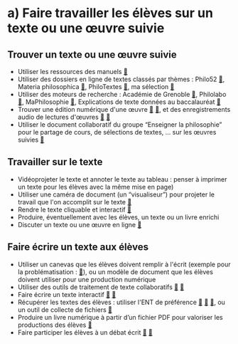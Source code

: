 # a) Faire travailler les élèves sur un texte ou une œuvre suivie

## Trouver un texte ou une œuvre suivie
* Utiliser les ressources des manuels [🔗](https://eyssette.github.io/ressources-generales-enseignement-philosophie/manuels)
* Utiliser des dossiers en ligne de textes classés par thèmes : Philo52 [🔗](https://philo52.com/articles.php?lng=fr&pg=2276), Materia philosophica [🔗](https://materiaphilosophica.blogspot.com/), PhiloTextes [🔗](http://philotextes.info/spip/spip.php?rubrique5), ma sélection [🔗](https://eyssette.github.io/dossiers/)
* Utiliser des moteurs de recherche : Académie de Grenoble [🔗](http://www.ac-grenoble.fr/PhiloSophie/old2/bases/search.php), Philolabo [🔗](https://philo-labo.fr/accueil/), MaPhilosophie [🔗](https://www.maphilosophie.fr/base_textes.php), Explications de texte données au baccalauréat [🔗](https://eyssette.github.io/sujets-philosophie-bac/explications.html)
* Trouver une édition numérique d'une œuvre [🔗](https://philo-labo.fr/pmwiki.php?n=Public.Ebooks?skin=minimal)  [🔗](http://classiques.uqac.ca/classiques/), et des enregistrements audio de lectures d'œuvres [🔗](https://lecture-audio.fr/co/Bibli.html) [🔗](http://www.litteratureaudio.com/livres-audio-gratuits-mp3/categorie/philosophie)
* Utiliser le document collaboratif du groupe “Enseigner la philosophie” pour le partage de cours, de sélections de textes, … sur les œuvres suivies [🔗](https://www.facebook.com/groups/enseignerlaphilosophie/permalink/1327381807282517)

<!--
Livres audio, mais payants :
https://www.audible.fr/cat/Sciences-sociales-et-politiques/Philosophie-Livres-Audio/21228928031
https://www.franceculture.fr/emissions/le-journal-de-la-philo/la-philosophie-a-voix-haute
Quelques livres audio, mais pass beaucoup :
https://www.audiocite.net/livres-audio-gratuits-philosophies/?
http://www.ac-grenoble.fr/PhiloSophie/old2/articles.php?lng=fr&pg=17022
 -->

## Travailler sur le texte
* Vidéoprojeter le texte et annoter le texte au tableau : penser à imprimer un texte pour les élèves avec la même mise en page)
* Utiliser une caméra de document (un “visualiseur”) pour projeter le travail que l'on accomplit sur le texte [🔗](https://profjourde.wordpress.com/2015/06/02/un-visualiseur-et-un-ideateur-pour-les-gestes-du-travail-intellectuel/)
* Rendre le texte cliquable et interactif [🔗](https://www.genial.ly/)
* Produire, éventuellement avec les élèves, un texte ou un livre enrichi
* Discuter un texte ou une œuvre en ligne [🔗](https://dialoguea.fr/forum/)


## Faire écrire un texte aux élèves
* Utiliser un canevas que les élèves doivent remplir à l'écrit (exemple pour la problématisation : [🔗](https://docs.google.com/presentation/d/11dQsRgOJ7z2o8lnyJOm9mlrRI314HPCT1ROuEwst3FA/edit?usp=sharing)), ou un modèle de document que les élèves doivent utiliser pour une production numérique
* Utiliser des outils de traitement de texte collaboratifs [🔗](https://apps.education.fr/applications/etherpad/) [🔗](https://apps.education.fr/applications/codi-md) 
* Faire écrire un texte interactif [🔗](https://www.inklewriter.com/) [🔗](https://twinery.org/)
* Récupérer les textes des élèves : utiliser l'ENT de préférence [🔗](https://dane.ac-reims.fr/index.php/usages-pedagogiques-ent/item/266-MBN-travail-a-faire) [🔗](https://tube-education.beta.education.fr/videos/watch/playlist/77c36bc8-e565-45a3-aff1-7e72c6232374?playlistPosition=5&resume=true) [🔗](https://tube-education.beta.education.fr/videos/watch/playlist/77c36bc8-e565-45a3-aff1-7e72c6232374?playlistPosition=6&resume=true), ou un outil de collecte de fichiers [🔗](https://help.dropbox.com/fr-fr/files-folders/share/create-file-request)
* Produire un livre numérique à partir d’un fichier PDF pour valoriser les productions des élèves [🔗](https://fr.calameo.com/)
* Faire participer les élèves à un débat écrit [🔗](https://fr.wikidebates.org/) [🔗](ttps://www.kialo-edu.com/)